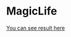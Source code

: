 # MagicLife
<a href="https://mjony05.github.io/MagicLife/" target="_blank">You can see result here</a>

